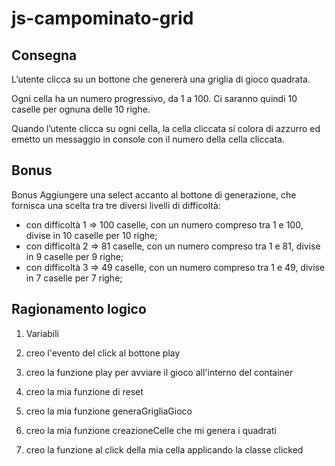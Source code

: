 js-campominato-grid
===

## Consegna
L’utente clicca su un bottone che genererà una griglia di gioco quadrata.

Ogni cella ha un numero progressivo, da 1 a 100.
Ci saranno quindi 10 caselle per ognuna delle 10 righe.

Quando l’utente clicca su ogni cella, la cella cliccata si colora di azzurro ed emetto un messaggio in console con il numero della cella cliccata.

## Bonus
Bonus
Aggiungere una select accanto al bottone di generazione, che fornisca una scelta tra tre diversi livelli di difficoltà:
- con difficoltà 1 => 100 caselle, con un numero compreso tra 1 e 100, divise in 10 caselle per 10 righe;
- con difficoltà 2 => 81 caselle, con un numero compreso tra 1 e 81, divise in 9 caselle per 9 righe;
- con difficoltà 3 => 49 caselle, con un numero compreso tra 1 e 49, divise in 7 caselle per 7 righe;

## Ragionamento logico
1. Variabili

2. creo l'evento del click al bottone play

3. creo la funzione play per avviare il gioco all'interno del container

4. creo la mia funzione di reset

5. creo la mia funzione generaGrigliaGioco

6. creo la mia funzione creazioneCelle che mi genera i quadrati

7. creo la funzione al click della mia cella applicando la classe clicked